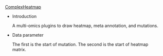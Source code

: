 [ComplexHeatmap](/basic/complex-heatmap)

- Introduction

  A multi-omics plugins to draw heatmap, meta annotation, and mutations.

- Data parameter

  The first is the start of mutation. The second is the start of heatmap matrix.